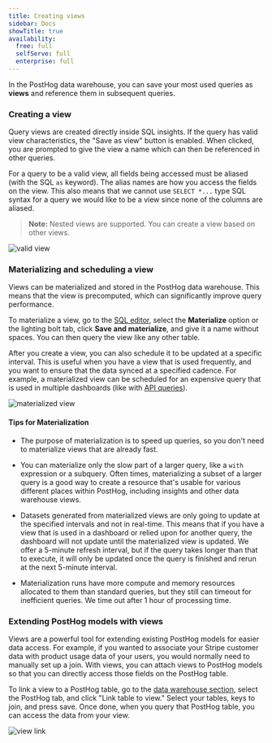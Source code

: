 ```yaml
---
title: Creating views
sidebar: Docs
showTitle: true
availability:
  free: full
  selfServe: full
  enterprise: full
---
```


In the PostHog data warehouse, you can save your most used queries as **views** and reference them in subsequent queries.

### Creating a view

Query views are created directly inside SQL insights. If the query has valid view characteristics, the "Save as view" button is enabled. When clicked, you are prompted to give the view a name which can then be referenced in other queries. 

For a query to be a valid view, all fields being accessed must be aliased (with the SQL `as` keyword). The alias names are how you access the fields on the view. This also means that we cannot use `SELECT *...` type SQL syntax for a query we would like to be a view since none of the columns are aliased.

> **Note:** Nested views are supported. You can create a view based on other views.

![valid view](https://res.cloudinary.com/dmukukwp6/image/upload/v1710055416/posthog.com/contents/images/features/data-warehouse/valid-view.png)

### Materializing and scheduling a view

Views can be materialized and stored in the PostHog data warehouse. This means that the view is precomputed, which can significantly improve query performance.

To materialize a view, go to the [SQL editor](https://us.posthog.com/sql), select the **Materialize** option or the lighting bolt tab, click **Save and materialize**, and give it a name without spaces. You can then query the view like any other table.

<ProductScreenshot
  imageLight="https://res.cloudinary.com/dmukukwp6/image/upload/Clean_Shot_2025_06_19_at_16_12_28_2x_db1e37a5cf.png"
  imageDark="https://res.cloudinary.com/dmukukwp6/image/upload/Clean_Shot_2025_06_19_at_16_12_44_2x_90bd8f28ca.png"
  alt="Materialize view"
  classes="rounded"
/>

After you create a view, you can also schedule it to be updated at a specific interval. This is useful when you have a view that is used frequently, and you want to ensure that the data synced at a specified cadence. For example, a materialized view can be scheduled for an expensive query that is used in multiple dashboards (like with [API queries](/docs/api/queries)).

![materialized view](https://res.cloudinary.com/dmukukwp6/image/upload/ph_materialization_a3dd7dfb0b.png)

#### Tips for Materialization

- The purpose of materialization is to speed up queries, so you don't need to materialize views that are already fast.

- You can materialize only the slow part of a larger query, like a `with` expression or a subquery. Often times, materializing a subset of a larger query is a good way to create a resource that's usable for various different places within PostHog, including insights and other data warehouse views.

- Datasets generated from materialized views are only going to update at the specified intervals and not in real-time. This means that if you have a view that is used in a dashboard or relied upon for another query, the dashboard will not update until the materialized view is updated. We offer a 5-minute refresh interval, but if the query takes longer than that to execute, it will only be updated once the query is finished and rerun at the next 5-minute interval.

- Materialization runs have more compute and memory resources allocated to them than standard queries, but they still can timeout for inefficient queries. We time out after 1 hour of processing time.

### Extending PostHog models with views

Views are a powerful tool for extending existing PostHog models for easier data access. For example, if you wanted to associate your Stripe customer data with product usage data of your users, you would normally need to manually set up a join. With views, you can attach views to PostHog models so that you can directly access those fields on the PostHog table. 

To link a view to a PostHog table, go to the [data warehouse section](https://app.posthog.com/data-warehouse/posthog), select the PostHog tab, and click "Link table to view." Select your tables, keys to join, and press save. Once done, when you query that PostHog table, you can access the data from your view.

![view link](https://res.cloudinary.com/dmukukwp6/image/upload/v1710055416/posthog.com/contents/images/features/data-warehouse/view-link.png)
